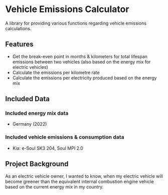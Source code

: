 # Vehicle Emissions Calculator
A library for providing various functions regarding vehicle emissions calculations.

## Features
- Get the break-even point in months & kilometers for total lifespan emissions between two vehicles (also based on the energy mix for electric vehicles)
- Calculate the emissions per kilometre rate
- Calculate the emissions per electricity produced based on the energy mix

## Included Data
### Included energy mix data
- Germany (2022)

### Included vehicle emissions & consumption data
- Kia: e-Soul SK3 204, Soul MPI 2.0

## Project Background
As an electric vehicle owner, I wanted to know, when my electric vehicle will become greener than the equivalent internal combustion engine vehicle based on the current energy mix in my country. 

